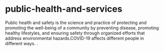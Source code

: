# public-health-and-services
Public health and safety is the science and practice of protecting and promoting the well-being of a community by preventing disease, promoting healthy lifestyles, and ensuring safety through organized efforts that address environmental hazards.COVID-19 affects different people in different ways. .
